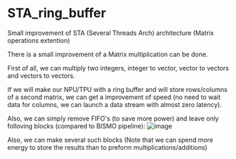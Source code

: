 # STA_ring_buffer
Small improvement of STA (Several Threads Arch) architecture (Matrix operations extention)

There is a small improvement of a Matrix multiplication can be done.

First of all, we can multiply two integers, integer to vector, vector to vectors and vectors to vectors.

If we will make our NPU/TPU with a ring buffer and will store rows/columns of a second matrix, we can get a improvement of speed (no need to wait data for columns, we can launch a data stream with almost zero latency).

Also, we can simply remove FIFO's (to save more power) and leave only folloving blocks (compared to BISMO pipeline): 
![image](https://github.com/ValeriyAndreevichPushkarev/STA_ring_buffer/assets/130975795/92512da3-6264-4eb5-b517-b6efd07245f3)



Also, we can make several such blocks
(Note that we can spend more energy to store the results than to preform multiplications/additions)
